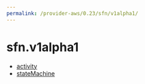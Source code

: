 ```yaml
---
permalink: /provider-aws/0.23/sfn/v1alpha1/
---
```


# sfn.v1alpha1



* [activity](activity.md)
* [stateMachine](stateMachine.md)